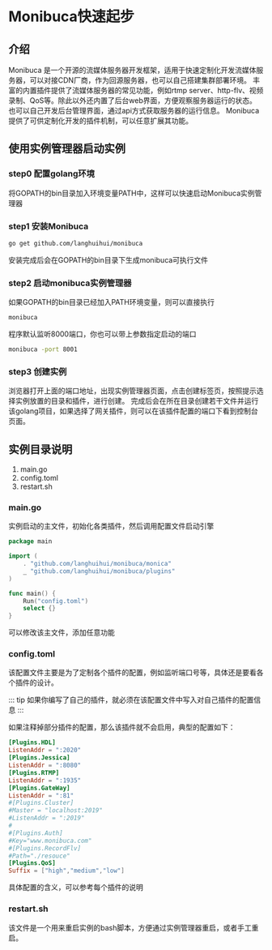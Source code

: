# Monibuca快速起步
## 介绍
Monibuca 是一个开源的流媒体服务器开发框架，适用于快速定制化开发流媒体服务器，可以对接CDN厂商，作为回源服务器，也可以自己搭建集群部署环境。
丰富的内置插件提供了流媒体服务器的常见功能，例如rtmp server、http-flv、视频录制、QoS等。除此以外还内置了后台web界面，方便观察服务器运行的状态。
也可以自己开发后台管理界面，通过api方式获取服务器的运行信息。
Monibuca 提供了可供定制化开发的插件机制，可以任意扩展其功能。

## 使用实例管理器启动实例

### step0 配置golang环境

将GOPATH的bin目录加入环境变量PATH中，这样可以快速启动Monibuca实例管理器

### step1 安装Monibuca
```bash
go get github.com/langhuihui/monibuca
```
安装完成后会在GOPATH的bin目录下生成monibuca可执行文件

### step2 启动monibuca实例管理器
如果GOPATH的bin目录已经加入PATH环境变量，则可以直接执行
```bash
monibuca
```
程序默认监听8000端口，你也可以带上参数指定启动的端口
```bash
monibuca -port 8001
```
### step3 创建实例
浏览器打开上面的端口地址，出现实例管理器页面，点击创建标签页，按照提示选择实例放置的目录和插件，进行创建。
完成后会在所在目录创建若干文件并运行该golang项目，如果选择了网关插件，则可以在该插件配置的端口下看到控制台页面。

## 实例目录说明

1. main.go
2. config.toml
3. restart.sh

### main.go
实例启动的主文件，初始化各类插件，然后调用配置文件启动引擎
```go
package main

import (
	. "github.com/langhuihui/monibuca/monica"
	_ "github.com/langhuihui/monibuca/plugins"
)

func main() {
	Run("config.toml")
	select {}
}
```
可以修改该主文件，添加任意功能

### config.toml

该配置文件主要是为了定制各个插件的配置，例如监听端口号等，具体还是要看各个插件的设计。

::: tip
如果你编写了自己的插件，就必须在该配置文件中写入对自己插件的配置信息
:::

如果注释掉部分插件的配置，那么该插件就不会启用，典型的配置如下：
```toml
[Plugins.HDL]
ListenAddr = ":2020"
[Plugins.Jessica]
ListenAddr = ":8080"
[Plugins.RTMP]
ListenAddr = ":1935"
[Plugins.GateWay]
ListenAddr = ":81"
#[Plugins.Cluster]
#Master = "localhost:2019"
#ListenAddr = ":2019"
#
#[Plugins.Auth]
#Key="www.monibuca.com"
#[Plugins.RecordFlv]
#Path="./resouce"
[Plugins.QoS]
Suffix = ["high","medium","low"]
```
具体配置的含义，可以参考每个插件的说明

### restart.sh
该文件是一个用来重启实例的bash脚本，方便通过实例管理器重启，或者手工重启。